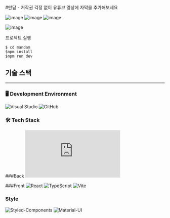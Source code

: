 #만담 - 저작권 걱정 없이 유튜브 영상에 자막을 추가해보세요 

![image](https://github.com/user-attachments/assets/4973b3be-140a-4f89-b306-4c869f45117a)
![image](https://github.com/user-attachments/assets/5622bead-18b4-4eab-b6ee-57fb78f96c78)
![image](https://github.com/user-attachments/assets/79a4cf15-49ef-46a3-a3e8-c991f9363c24)

![image](https://github.com/user-attachments/assets/a57caad6-c811-4023-84c8-c7e0f5a0837d)

프로젝트 실행

```
$ cd mandam
$npm install
$npm run dev
```

## 기술 스택

---

### 🖥 Development Environment

![Visual Studio](https://img.shields.io/badge/Visual%20Studio-5C2D91?style=for-the-badge&logo=visual-studio&logoColor=white)
![GitHub](https://img.shields.io/badge/GitHub-181717?style=for-the-badge&logo=github&logoColor=white)

### 🛠 Tech Stack
###Back
![Node.js](https://img.shields.io/badge/Node.js)

###Front
![React](https://img.shields.io/badge/React-20232A?style=for-the-badge&logo=react&logoColor=61DAFB) ![TypeScript](https://img.shields.io/badge/TypeScript-3178C6?style=for-the-badge&logo=typescript&logoColor=white) ![Vite](https://img.shields.io/badge/Vite-646CFF?style=for-the-badge&logo=vite&logoColor=white)

### **Style**

![Styled-Components](https://img.shields.io/badge/Styled--Components-DB7093?style=for-the-badge&logo=styled-components&logoColor=white) ![Material-UI](https://img.shields.io/badge/Material--UI-0081CB?style=for-the-badge&logo=mui&logoColor=white)
